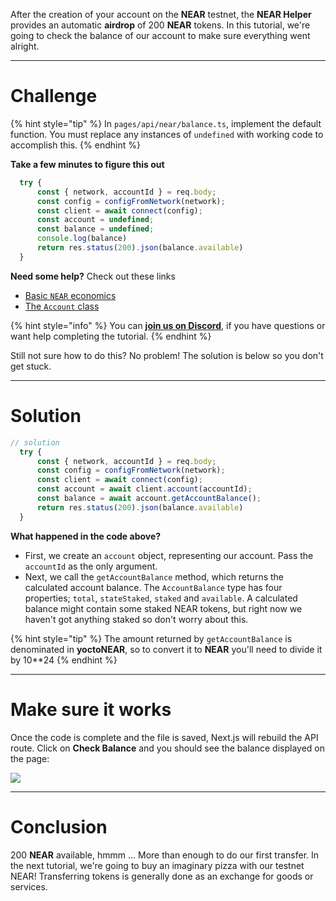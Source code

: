 After the creation of your account on the **NEAR** testnet, the **NEAR Helper** provides an automatic **airdrop** of 200 **NEAR** tokens. In this tutorial, we're going to check the balance of our account to make sure everything went alright.

------------------------

# Challenge

{% hint style="tip" %}
In `pages/api/near/balance.ts`, implement the default function. You must replace any instances of `undefined` with working code to accomplish this.
{% endhint %}

**Take a few minutes to figure this out**

```typescript
  try {
      const { network, accountId } = req.body;
      const config = configFromNetwork(network);       
      const client = await connect(config);
      const account = undefined;
      const balance = undefined;
      console.log(balance)
      return res.status(200).json(balance.available)
  }
```

**Need some help?** Check out these links
* [Basic `NEAR` economics](https://docs.near.org/docs/concepts/gas)
* [The `Account` class](https://near.github.io/near-api-js/classes/account.account-1.html)

{% hint style="info" %}
You can [**join us on Discord**](https://figment.io/devchat), if you have questions or want help completing the tutorial.
{% endhint %}

Still not sure how to do this? No problem! The solution is below so you don't get stuck.

------------------------

# Solution

```typescript
// solution
  try {
      const { network, accountId } = req.body;
      const config = configFromNetwork(network);       
      const client = await connect(config);
      const account = await client.account(accountId);
      const balance = await account.getAccountBalance();
      return res.status(200).json(balance.available)
  }
```

**What happened in the code above?**

* First, we create an `account` object, representing our account. Pass the `accountId` as the only argument.
* Next, we call the `getAccountBalance` method, which returns the calculated account balance. The `AccountBalance` type has four properties; `total`, `stateStaked`, `staked` and `available`. A calculated balance might contain some staked NEAR tokens, but right now we haven't got anything staked so don't worry about this.

{% hint style="tip" %}
The amount returned by `getAccountBalance` is denominated in **yoctoNEAR**, so to convert it to **NEAR** you'll need to divide it by 10**24 
{% endhint %}


------------------------

# Make sure it works

Once the code is complete and the file is saved, Next.js will rebuild the API route. Click on **Check Balance** and you should see the balance displayed on the page:

![](../../../.gitbook/assets/pathways/near/near-balance.gif)

-----------------------------

# Conclusion

200 **NEAR** available, hmmm ... More than enough to do our first transfer. In the next tutorial, we're going to buy an imaginary pizza with our testnet NEAR! Transferring tokens is generally done as an exchange for goods or services.

